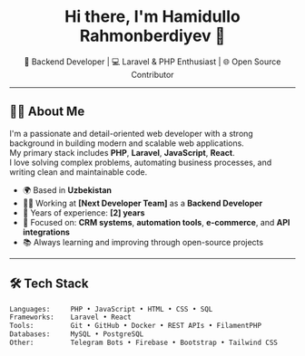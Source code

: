 <h1 align="center">Hi there, I'm Hamidullo Rahmonberdiyev 👋</h1>

<p align="center">
  🚀 Backend Developer | 💻 Laravel & PHP Enthusiast | 🌐 Open Source Contributor
</p>

---

## 🧑‍💼 About Me

I'm a passionate and detail-oriented web developer with a strong background in building modern and scalable web applications.  
My primary stack includes **PHP**, **Laravel**, **JavaScript**, **React**.  
I love solving complex problems, automating business processes, and writing clean and maintainable code.

- 🌍 Based in **Uzbekistan**
- 👨‍💻 Working at **[Next Developer Team]** as a **Backend Developer**
- 📆 Years of experience: **[2] years**
- 🎯 Focused on: **CRM systems**, **automation tools**, **e-commerce**, and **API integrations**
- 📚 Always learning and improving through open-source projects

---

## 🛠️ Tech Stack

```bash
Languages:     PHP • JavaScript • HTML • CSS • SQL
Frameworks:    Laravel • React
Tools:         Git • GitHub • Docker • REST APIs • FilamentPHP
Databases:     MySQL • PostgreSQL
Other:         Telegram Bots • Firebase • Bootstrap • Tailwind CSS
